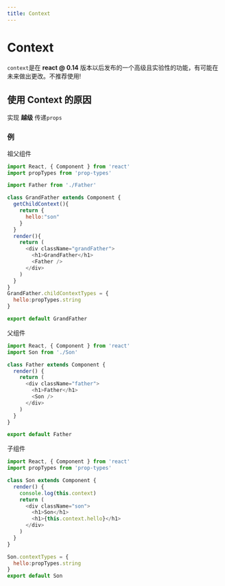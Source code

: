 ```yaml
---
title: Context
---
```

<!-- toc -->
# Context

`context`是在 **react @ 0.14** 版本以后发布的一个高级且实验性的功能，有可能在未来做出更改。不推荐使用!

## 使用 Context 的原因

实现 **越级** 传递`props`

### 例

祖父组件
```js
import React, { Component } from 'react'
import propTypes from 'prop-types'

import Father from './Father'

class GrandFather extends Component {
  getChildContext(){
    return {
      hello:"son"
    }
  }
  render(){
    return (
      <div className="grandFather">
        <h1>GrandFather</h1>
        <Father />
      </div>
    )
  }
}
GrandFather.childContextTypes = {
  hello:propTypes.string
}

export default GrandFather
```

父组件

```js
import React, { Component } from 'react'
import Son from './Son'

class Father extends Component {
  render() {
    return (
      <div className="father">
        <h1>Father</h1>
        <Son />
      </div>
    )
  }
}

export default Father
```

子组件

```js
import React, { Component } from 'react'
import propTypes from 'prop-types'

class Son extends Component {
  render() {
    console.log(this.context)
    return (
      <div className="son">
        <h1>Son</h1>
        <h1>{this.context.hello}</h1>
      </div>
    )
  }
}

Son.contextTypes = {
  hello:propTypes.string
}
export default Son
```
